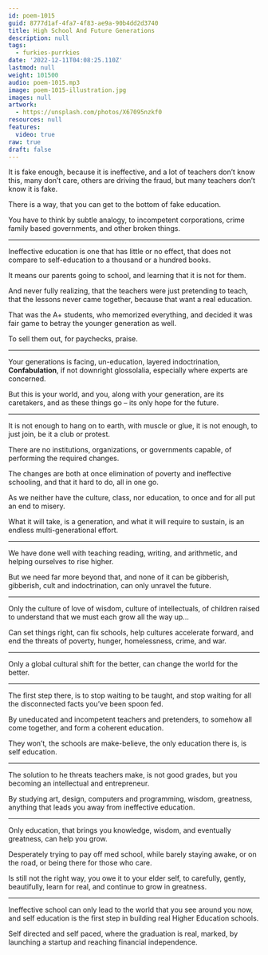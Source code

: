 ```yaml
---
id: poem-1015
guid: 8777d1af-4fa7-4f83-ae9a-90b4dd2d3740
title: High School And Future Generations
description: null
tags:
  - furkies-purrkies
date: '2022-12-11T04:08:25.110Z'
lastmod: null
weight: 101500
audio: poem-1015.mp3
image: poem-1015-illustration.jpg
images: null
artwork:
  - https://unsplash.com/photos/X67095nzkf0
resources: null
features:
  video: true
raw: true
draft: false
---
```


It is fake enough, because it is ineffective, and a lot of teachers don’t know this,
many don’t care, others are driving the fraud, but many teachers don’t know it is fake.

There is a way,
that you can get to the bottom of fake education.

You have to think by subtle analogy, to incompetent corporations,
crime family based governments, and other broken things.

---

Ineffective education is one that has little or no effect,
that does not compare to self-education to a thousand or a hundred books.

It means our parents going to school,
and learning that it is not for them.

And never fully realizing, that the teachers were just pretending to teach,
that the lessons never came together, because that want a real education.

That was the A+ students, who memorized everything,
and decided it was fair game to betray the younger generation as well.

To sell them out,
for paychecks, praise.

---

Your generations is facing, un-education, layered indoctrination, __Confabulation__,
if not downright glossolalia, especially where experts are concerned.

But this is your world, and you, along with your generation,
are its caretakers, and as these things go – its only hope for the future.

---

It is not enough to hang on to earth, with muscle or glue,
it is not enough, to just join, be it a club or protest.

There are no institutions, organizations, or governments capable,
of performing the required changes.

The changes are both at once elimination of poverty and ineffective schooling,
and that it hard to do, all in one go.

As we neither have the culture, class, nor education,
to once and for all put an end to misery.

What it will take, is a generation,
and what it will require to sustain, is an endless multi-generational effort.

---

We have done well with teaching reading, writing, and arithmetic,
and helping ourselves to rise higher.

But we need far more beyond that, and none of it can be gibberish,
gibberish, cult and indoctrination, can only unravel the future.

---

Only the culture of love of wisdom, culture of intellectuals,
of children raised to understand that we must each grow all the way up...

Can set things right, can fix schools, help cultures accelerate forward,
and end the threats of poverty, hunger, homelessness, crime, and war.

---

Only a global cultural shift for the better,
can change the world for the better.

---

The first step there, is to stop waiting to be taught,
and stop waiting for all the disconnected facts you’ve been spoon fed.

By uneducated and incompetent teachers and pretenders,
to somehow all come together, and form a coherent education.

They won’t, the schools are make-believe,
the only education there is, is self education.

---

The solution to he threats teachers make,
is not good grades, but you becoming an intellectual and entrepreneur.

By studying art, design, computers and programming, wisdom, greatness,
anything that leads you away from ineffective education.

---

Only education, that brings you knowledge, wisdom,
and eventually greatness, can help you grow.

Desperately trying to pay off med school,
while barely staying awake, or on the road, or being there for those who care.

Is still not the right way, you owe it to your elder self,
to carefully, gently, beautifully, learn for real, and continue to grow in greatness.

---

Ineffective school can only lead to the world that you see around you now,
and self education is the first step in building real Higher Education schools.

Self directed and self paced, where the graduation is real, marked,
by launching a startup and reaching financial independence.
